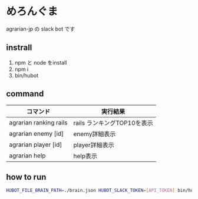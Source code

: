 # めろんぐま

agrarian-jp の slack bot です

## instrall

1. npm と node をinstall
2. npm i
3. bin/hubot

## command

| コマンド | 実行結果 |
|---|---|
| agrarian ranking rails | rails ランキングTOP10を表示 |
| agrarian enemy [id] |  enemy詳細表示 |
| agrarian player [id] |  player詳細表示 |
| agrarian help | help表示 |

## how to run

```sh
HUBOT_FILE_BRAIN_PATH=./brain.json HUBOT_SLACK_TOKEN=[API_TOKEN] bin/hubot -a slack
```

